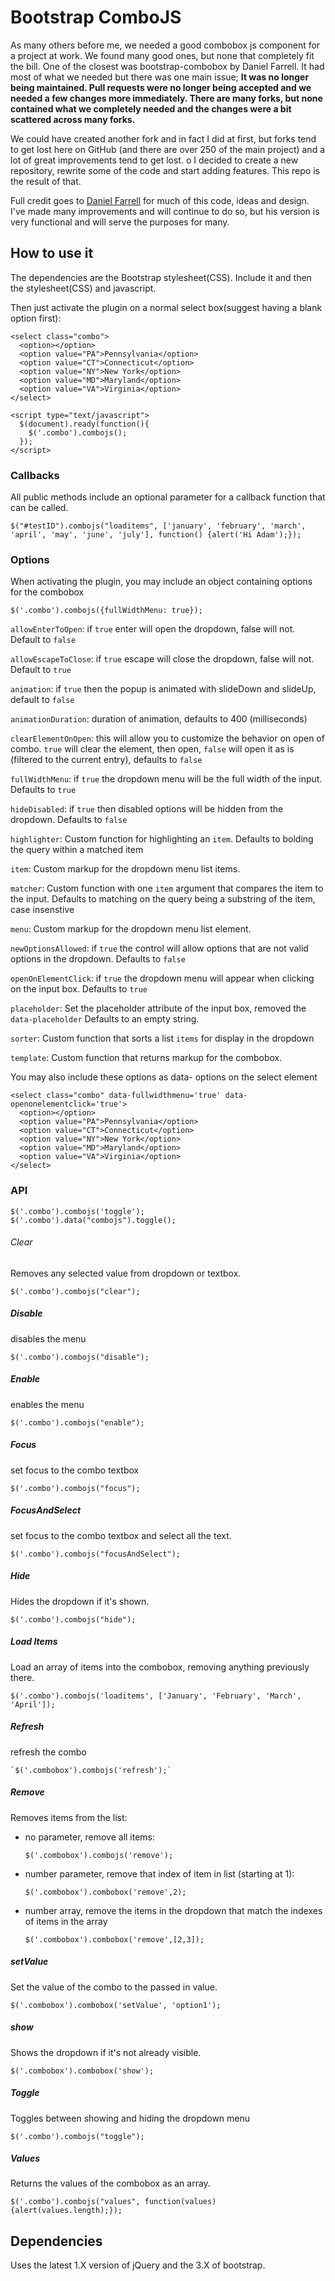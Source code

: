 # Bootstrap ComboJS

As many others before me, we needed a good combobox js component for a project at work.  We found many good ones, but none that completely fit the bill.  One of the closest
was bootstrap-combobox by Daniel Farrell.  It had most of what we needed but there was one main issue;  **It was no longer being maintained.  Pull requests were no longer being accepted and we needed a few changes more immediately.  There are many forks, but none contained what we completely needed and the changes were a bit scattered across many forks.**

We could have created another fork and in fact I did at first, but forks tend to get lost here on GitHub (and there are over 250 of the main project) and a lot of great improvements tend to get lost.  o
I decided to create a new repository, rewrite some of the code and start adding features.  This repo is the result of that.

Full credit goes to [Daniel Farrell](https://github.com/danielfarrell/bootstrap-combobox) for much of this code, ideas and design.  I've made many improvements and will continue to do so, but his version is very functional and will serve the purposes for many.

## How to use it

The dependencies are the Bootstrap stylesheet(CSS).  Include it and then the stylesheet(CSS) and javascript.

Then just activate the plugin on a normal select box(suggest having a blank option first):

    <select class="combo">
      <option></option>
      <option value="PA">Pennsylvania</option>
      <option value="CT">Connecticut</option>
      <option value="NY">New York</option>
      <option value="MD">Maryland</option>
      <option value="VA">Virginia</option>
    </select>

    <script type="text/javascript">
      $(document).ready(function(){
        $('.combo').combojs();
      });
    </script>

### Callbacks

All public methods include an optional parameter for a callback function that can be called.

    $("#testID").combojs("loaditems", ['january', 'february', 'march', 'april', 'may', 'june', 'july'], function() {alert('Hi Adam');});

### Options

When activating the plugin, you may include an object containing options for the combobox

    $('.combo').combojs({fullWidthMenu: true});

 `allowEnterToOpen`: if `true` enter will open the dropdown, false will not.  Default to `false`

 `allowEscapeToClose`: if `true` escape will close the dropdown, false will not.  Default to `true`
 
 `animation`: if `true` then the popup is animated with slideDown and slideUp, default to `false`
 
 `animationDuration`: duration of animation, defaults to 400 (milliseconds)

 `clearElementOnOpen`: this will allow you to customize the behavior on open of combo.  `true` will clear the element, then open, `false` will open it as is (filtered to the current entry), defaults to `false`

 `fullWidthMenu`: if `true` the dropdown menu will be the full width of the input.  Defaults to `true`

 `hideDisabled`: if `true` then disabled options will be hidden from the dropdown.  Defaults to `false`
 
 `highlighter`: Custom function for highlighting an `item`. Defaults to bolding the query within a matched item

 `item`: Custom markup for the dropdown menu list items.

 `matcher`: Custom function with one `item` argument that compares the item to the input. Defaults to matching on the query being a substring of the item, case insenstive

 `menu`: Custom markup for the dropdown menu list element.

 `newOptionsAllowed`: if `true` the control will allow options that are not valid options in the dropdown.  Defaults to `false`

 `openOnElementClick`: if `true` the dropdown menu will appear when clicking on the input box.  Defaults to `true`

 `placeholder`: Set the placeholder attribute of the input box, removed the `data-placeholder`  Defaults to an empty string.

 `sorter`: Custom function that sorts a list `items` for display in the dropdown

 `template`: Custom function that returns markup for the combobox.

 
You may also include these options as data- options on the select element

    <select class="combo" data-fullwidthmenu='true' data-openonelementclick='true'>
      <option></option>
      <option value="PA">Pennsylvania</option>
      <option value="CT">Connecticut</option>
      <option value="NY">New York</option>
      <option value="MD">Maryland</option>
      <option value="VA">Virginia</option>
    </select>


### API

    $('.combo').combojs('toggle');  
    $('.combo').data("combojs").toggle();  
    

###### Clear
Removes any selected value from dropdown or textbox.

    $('.combo').combojs("clear");
    
##### Disable
disables the menu

    $('.combo').combojs("disable");

##### Enable
enables the menu

    $('.combo').combojs("enable");

##### Focus
set focus to the combo textbox

    $('.combo').combojs("focus");

##### FocusAndSelect
set focus to the combo textbox and select all the text.

    $('.combo').combojs("focusAndSelect");


##### Hide
Hides the dropdown if it's shown.

    $('.combo').combojs("hide");


##### Load Items
Load an array of items into the combobox, removing anything previously there.

    $('.combo').combojs('loaditems', ['January', 'February', 'March', 'April']);

##### Refresh
refresh the combo

    `$('.combobox').combojs('refresh');`


##### Remove
Removes items from the list:
* no parameter, remove all items:

  `$('.combobox').combojs('remove');`
    
* number parameter, remove that index of item in list (starting at 1): 

  `$('.combobox').combobox('remove',2);`

  
* number array, remove the items in the dropdown that match the indexes of items in the array

  `$('.combobox').combobox('remove',[2,3]);`


##### setValue
Set the value of the combo to the passed in value.

    $('.combobox').combobox('setValue', 'option1');    

##### show
Shows the dropdown if it's not already visible.

    $('.combobox').combobox('show');    


##### Toggle
Toggles between showing and hiding the dropdown menu

    $('.combo').combojs("toggle");
    
##### Values 
Returns the values of the combobox as an array.

    $('.combo').combojs("values", function(values) {alert(values.length);});
 
## Dependencies
Uses the latest 1.X version of jQuery and the 3.X of bootstrap.




